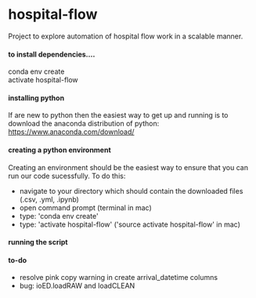 # hospital-flow

Project to explore automation of hospital flow work in a scalable manner.

#### to install dependencies....
conda env create\
activate hospital-flow

#### installing python
If are new to python then the easiest way to get up and running is to download
the anaconda distribution of python:
https://www.anaconda.com/download/

#### creating a python environment
Creating an environment should be the easiest way to ensure that you can run
our code sucessfully. To do this:
- navigate to your directory which should contain the downloaded files (.csv, .yml, .ipynb)
- open command prompt (terminal in mac)
- type: 'conda env create'
- type: 'activate hospital-flow' ('source activate hospital-flow' in mac)

#### running the script



#### to-do
- resolve pink copy warning in create arrival_datetime columns
- bug: ioED.loadRAW and loadCLEAN
